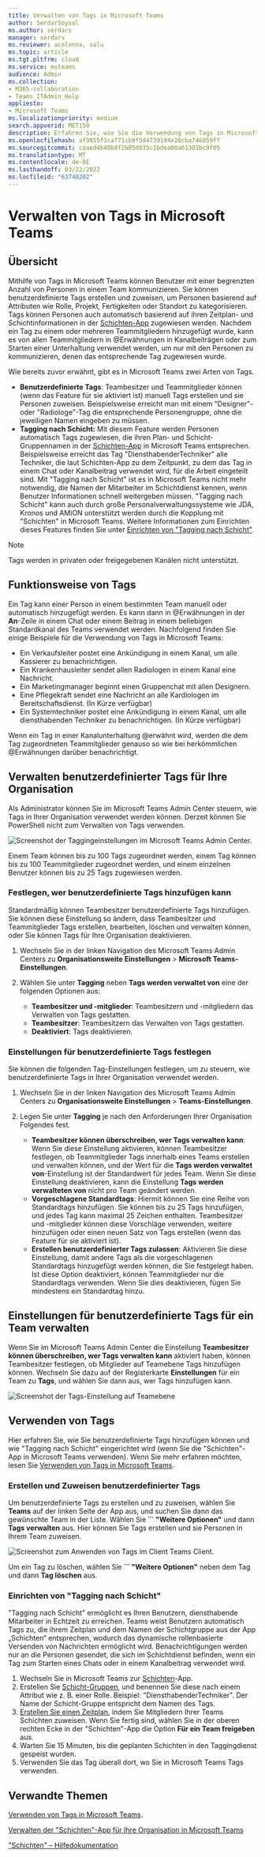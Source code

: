 ```yaml
---
title: Verwalten von Tags in Microsoft Teams
author: SerdarSoysal
ms.author: serdars
manager: serdars
ms.reviewer: acolonna, salu
ms.topic: article
ms.tgt.pltfrm: cloud
ms.service: msteams
audience: Admin
ms.collection:
- M365-collaboration
- Teams_ITAdmin_Help
appliesto:
- Microsoft Teams
ms.localizationpriority: medium
search.appverid: MET150
description: Erfahren Sie, wie Sie die Verwendung von Tags in Microsoft Teams in Ihrer Organisation verwalten können.
ms.openlocfilehash: af9855f1ca771cb9f5d4739194e26cba746859ff
ms.sourcegitcommit: caaed4b48b8f2b05d035c1bdea00a61301bc9f05
ms.translationtype: MT
ms.contentlocale: de-DE
ms.lasthandoff: 03/22/2022
ms.locfileid: "63740202"
---
```

# <a name="manage-tags-in-microsoft-teams"></a>Verwalten von Tags in Microsoft Teams

## <a name="overview"></a>Übersicht

Mithilfe von Tags in Microsoft Teams können Benutzer mit einer begrenzten Anzahl von Personen in einem Team kommunizieren. Sie können benutzerdefinierte Tags erstellen und zuweisen, um Personen basierend auf Attributen wie Rolle, Projekt, Fertigkeiten oder Standort zu kategorisieren. Tags können Personen auch automatisch basierend auf ihren Zeitplan- und Schichtinformationen in der [Schichten-App](https://support.microsoft.com/office/apps-and-services-cc1fba57-9900-4634-8306-2360a40c665b?#PickTab=Shifts) zugewiesen werden. Nachdem ein Tag zu einem oder mehreren Teammitgliedern hinzugefügt wurde, kann es von allen Teammitgliedern in @Erwähnungen in Kanalbeiträgen oder zum Starten einer Unterhaltung verwendet werden, um nur mit den Personen zu kommunizieren, denen das entsprechende Tag zugewiesen wurde.

Wie bereits zuvor erwähnt, gibt es in Microsoft Teams zwei Arten von Tags.

- **Benutzerdefinierte Tags**: Teambesitzer und Teammitglieder können (wenn das Feature für sie aktiviert ist) manuell Tags erstellen und sie Personen zuweisen. Beispielsweise erreicht man mit einem "Designer"- oder "Radiologe"-Tag die entsprechende Personengruppe, ohne die jeweiligen Namen eingeben zu müssen.
- **Tagging nach Schicht:** Mit diesem Feature werden Personen automatisch Tags zugewiesen, die ihren Plan- und Schicht-Gruppennamen in der [Schichten-App](https://support.microsoft.com/office/get-started-in-shifts-5f3e30d8-1821-4904-be26-c3cd25a497d6#bkmk_openshiftsappdesktop) in Microsoft Teams entsprechen. Beispielsweise erreicht das Tag "DiensthabenderTechniker" alle Techniker, die laut Schichten-App zu dem Zeitpunkt, zu dem das Tag in einem Chat oder Kanalbeitrag verwendet wird, für die Arbeit eingeteilt sind. Mit "Tagging nach Schicht" ist es in Microsoft Teams nicht mehr notwendig, die Namen der Mitarbeiter im Schichtdienst kennen, wenn Benutzer Informationen schnell weitergeben müssen. "Tagging nach Schicht" kann auch durch große Personalverwaltungssysteme wie JDA, Kronos und AMiON unterstützt werden durch die Kopplung mit "Schichten" in Microsoft Teams. Weitere Informationen zum Einrichten dieses Features finden Sie unter [Einrichten von "Tagging nach Schicht"](#set-up-tagging-by-shift).

> [!NOTE]
> Tags werden in privaten oder freigegebenen Kanälen nicht unterstützt.  

## <a name="how-tags-work"></a>Funktionsweise von Tags

Ein Tag kann einer Person in einem bestimmten Team manuell oder automatisch hinzugefügt werden. Es kann dann in @Erwähnungen in der **An**-Zeile in einem Chat oder einem Beitrag in einem beliebigen Standardkanal des Teams verwendet werden. Nachfolgend finden Sie einige Beispiele für die Verwendung von Tags in Microsoft Teams:

- Ein Verkaufsleiter postet eine Ankündigung in einem Kanal, um alle Kassierer zu benachrichtigen.
- Ein Krankenhausleiter sendet allen Radiologen in einem Kanal eine Nachricht.
- Ein Marketingmanager beginnt einen Gruppenchat mit allen Designern.
- Eine Pflegekraft sendet eine Nachricht an alle Kardiologen im Bereitschaftsdienst. (In Kürze verfügbar)
- Ein Systemtechniker postet eine Ankündigung in einem Kanal, um alle diensthabenden Techniker zu benachrichtigen. (In Kürze verfügbar)

Wenn ein Tag in einer Kanalunterhaltung @erwähnt wird, werden die dem Tag zugeordneten Teammitglieder genauso so wie bei herkömmlichen @Erwähnungen darüber benachrichtigt.

## <a name="manage-custom-tags-for-your-organization"></a>Verwalten benutzerdefinierter Tags für Ihre Organisation

Als Administrator können Sie im Microsoft Teams Admin Center steuern, wie Tags in Ihrer Organisation verwendet werden können. Derzeit können Sie PowerShell nicht zum Verwalten von Tags verwenden.

![Screenshot der Taggingeinstellungen im Microsoft Teams Admin Center.](media/manage-tags-admin-settings.png)

Einem Team können bis zu 100 Tags zugeordnet werden, einem Tag können bis zu 100 Teammitglieder zugeordnet werden, und einem einzelnen Benutzer können bis zu 25 Tags zugewiesen werden. 

### <a name="set-who-can-add-custom-tags"></a>Festlegen, wer benutzerdefinierte Tags hinzufügen kann

Standardmäßig können Teambesitzer benutzerdefinierte Tags hinzufügen. Sie können diese Einstellung so ändern, dass Teambesitzer und Teammitglieder Tags erstellen, bearbeiten, löschen und verwalten können, oder Sie können Tags für Ihre Organisation deaktivieren.

1. Wechseln Sie in der linken Navigation des Microsoft Teams Admin Centers zu **Organisationsweite Einstellungen** > **Microsoft Teams-Einstellungen**.
2. Wählen Sie unter **Tagging** neben **Tags werden verwaltet von** eine der folgenden Optionen aus:

    - **Teambesitzer und -mitglieder**: Teambesitzern und -mitgliedern das Verwalten von Tags gestatten.
    - **Teambesitzer**: Teambesitzern das Verwalten von Tags gestatten.
    - **Deaktiviert**: Tags deaktivieren.

### <a name="configure-custom-tags-settings"></a>Einstellungen für benutzerdefinierte Tags festlegen

Sie können die folgenden Tag-Einstellungen festlegen, um zu steuern, wie benutzerdefinierte Tags in Ihrer Organisation verwendet werden.

1. Wechseln Sie in der linken Navigation des Microsoft Teams Admin Centers zu **Organisationsweite Einstellungen** > **Teams-Einstellungen**.
2. Legen Sie unter **Tagging** je nach den Anforderungen Ihrer Organisation Folgendes fest.

    - **Teambesitzer können überschreiben, wer Tags verwalten kann**: Wenn Sie diese Einstellung aktivieren, können Teambesitzer festlegen, ob Teammitglieder Tags innerhalb eines Teams erstellen und verwalten können, und der Wert für die **Tags werden verwaltet von**-Einstellung ist der Standardwert für jedes Team. Wenn Sie diese Einstellung deaktivieren, kann die Einstellung **Tags werden verwalteten von** nicht pro Team geändert werden.
    - **Vorgeschlagene Standardtags**: Hiermit können Sie eine Reihe von Standardtags hinzufügen. Sie können bis zu 25 Tags hinzufügen, und jedes Tag kann maximal 25 Zeichen enthalten. Teambesitzer und -mitglieder können diese Vorschläge verwenden, weitere hinzufügen oder einen neuen Satz von Tags erstellen (wenn das Feature für sie aktiviert ist).
    - **Erstellen benutzerdefinierter Tags zulassen**: Aktivieren Sie diese Einstellung, damit andere Tags als die vorgeschlagenen Standardtags hinzugefügt werden können, die Sie festgelegt haben. Ist diese Option deaktiviert, können Teammitglieder nur die Standardtags verwenden. Wenn Sie dies deaktivieren, fügen Sie mindestens ein Standardtag hinzu.

## <a name="manage-custom-tags-settings-for-a-team"></a>Einstellungen für benutzerdefinierte Tags für ein Team verwalten

Wenn Sie im Microsoft Teams Admin Center die Einstellung **Teambesitzer können überschreiben, wer Tags verwalten kann** aktiviert haben, können Teambesitzer festlegen, ob Mitglieder auf Teamebene Tags hinzufügen können. Wechseln Sie dazu auf der Registerkarte **Einstellungen** für ein Team zu **Tags**, und wählen Sie dann aus, wer Tags hinzufügen kann.

![Screenshot der Tags-Einstellung auf Teamebene](media/manage-tags-team-settings.png)

## <a name="use-tags"></a>Verwenden von Tags

Hier erfahren Sie, wie Sie benutzerdefinierte Tags hinzufügen können und wie "Tagging nach Schicht" eingerichtet wird (wenn Sie die "Schichten"-App in Microsoft Teams verwenden). Wenn Sie mehr erfahren möchten, lesen Sie [Verwenden von Tags in Microsoft Teams](https://support.office.com/article/using-tags-in-teams-667bd56f-32b8-4118-9a0b-56807c96d91e).

### <a name="create-and-assign-custom-tags"></a>Erstellen und Zuweisen benutzerdefinierter Tags

Um benutzerdefinierte Tags zu erstellen und zu zuweisen, wählen Sie **Teams** auf der linken Seite der App aus, und suchen Sie dann das gewünschte Team in der Liste. Wählen Sie **˙˙˙ "Weitere Optionen"** und dann **Tags verwalten** aus. Hier können Sie Tags erstellen und sie Personen in Ihrem Team zuweisen.

![Screenshot zum Anwenden von Tags im Client Teams Client.](media/manage-tags-teams.png)

Um ein Tag zu löschen, wählen Sie **˙˙˙ "Weitere Optionen"** neben dem Tag und dann **Tag löschen** aus.

### <a name="set-up-tagging-by-shift"></a>Einrichten von "Tagging nach Schicht"

"Tagging nach Schicht" ermöglicht es Ihren Benutzern, diensthabende Mitarbeiter in Echtzeit zu erreichen. Teams weist Benutzern automatisch Tags zu, die ihrem Zeitplan und dem Namen der Schichtgruppe aus der App „Schichten“ entsprechen, wodurch das dynamische rollenbasierte Versenden von Nachrichten ermöglicht wird. Benachrichtigungen werden nur an die Personen gesendet, die sich im Schichtdienst befinden, wenn ein Tag zum Starten eines Chats oder in einem Kanalbeitrag verwendet wird. 

1. Wechseln Sie in Microsoft Teams zur [Schichten](https://support.microsoft.com/office/get-started-in-shifts-5f3e30d8-1821-4904-be26-c3cd25a497d6#bkmk_openshiftsappdesktop)-App.
2. Erstellen Sie [Schicht-Gruppen](https://support.microsoft.com/office/fill-out-a-schedule-in-shifts-2d58df9b-1c6c-4c84-b0c3-835de7ad13ea#bkmk_organizeshiftsbygroup), und benennen Sie diese nach einem Attribut wie z. B. einer Rolle. Beispiel: "DiensthabenderTechniker". Der Name der Schicht-Gruppe entspricht dem Namen des Tags.
3. [Erstellen Sie einen Zeitplan](https://support.microsoft.com/office/fill-out-a-schedule-in-shifts-2d58df9b-1c6c-4c84-b0c3-835de7ad13ea), indem Sie Mitgliedern Ihrer Teams Schichten zuweisen. Wenn Sie fertig sind, wählen Sie in der oberen rechten Ecke in der "Schichten"-App die Option **Für ein Team freigeben** aus.
4. Warten Sie 15 Minuten, bis die geplanten Schichten in den Taggingdienst gespeist wurden.
5. Verwenden Sie das Tag überall dort, wo Sie in Microsoft Teams Tags verwenden.

## <a name="related-topics"></a>Verwandte Themen

[Verwenden von Tags in Microsoft Teams](https://support.office.com/article/using-tags-in-teams-667bd56f-32b8-4118-9a0b-56807c96d91e).

[Verwalten der "Schichten"-App für Ihre Organisation in Microsoft Teams](expand-teams-across-your-org/shifts/manage-the-shifts-app-for-your-organization-in-teams.md)

["Schichten" – Hilfedokumentation](https://support.microsoft.com/office/apps-and-services-cc1fba57-9900-4634-8306-2360a40c665b)
